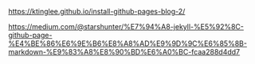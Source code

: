 https://ktinglee.github.io/install-github-pages-blog-2/

https://medium.com/@starshunter/%E7%94%A8-jekyll-%E5%92%8C-github-page-%E4%BE%86%E6%9E%B6%E8%A8%AD%E9%9D%9C%E6%85%8B-markdown-%E9%83%A8%E8%90%BD%E6%A0%BC-fcaa288d4dd7
